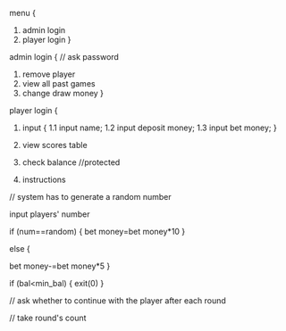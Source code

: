 menu {
  1. admin login
  2. player login
}

admin login {
  // ask password
  1. remove player
  2. view all past games
  3. change draw money
}

player login {
  1. input {
    1.1 input name;
    1.2 input deposit money;
    1.3 input bet money;
    }
   
  2. view scores table 
  
  3. check balance //protected
  
  4. instructions

// system has to generate a random number

input players' number

if (num==random) {
  bet money=bet money*10 
}
 
else {

  bet money-=bet money*5
}

if (bal<min_bal) {
  exit(0)
}

 // ask whether to continue with the player after each round
 
 // take round's count

